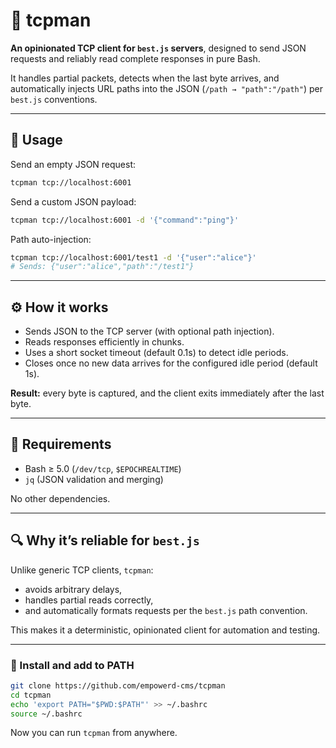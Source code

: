 
# 🧰 tcpman

**An opinionated TCP client for `best.js` servers**, designed to send JSON requests and reliably read complete responses in pure Bash.

It handles partial packets, detects when the last byte arrives, and automatically injects URL paths into the JSON (`/path → "path":"/path"`) per `best.js` conventions.

---

## 🚀 Usage

Send an empty JSON request:

```bash
tcpman tcp://localhost:6001
```

Send a custom JSON payload:

```bash
tcpman tcp://localhost:6001 -d '{"command":"ping"}'
```

Path auto-injection:

```bash
tcpman tcp://localhost:6001/test1 -d '{"user":"alice"}'
# Sends: {"user":"alice","path":"/test1"}
```

---

## ⚙️ How it works

* Sends JSON to the TCP server (with optional path injection).
* Reads responses efficiently in chunks.
* Uses a short socket timeout (default 0.1s) to detect idle periods.
* Closes once no new data arrives for the configured idle period (default 1s).

**Result:** every byte is captured, and the client exits immediately after the last byte.

---

## 🧩 Requirements

* Bash ≥ 5.0 (`/dev/tcp`, `$EPOCHREALTIME`)
* `jq` (JSON validation and merging)

No other dependencies.

---

## 🔍 Why it’s reliable for `best.js`

Unlike generic TCP clients, `tcpman`:

* avoids arbitrary delays,
* handles partial reads correctly,
* and automatically formats requests per the `best.js` path convention.

This makes it a deterministic, opinionated client for automation and testing.


---

### 📂 Install and add to PATH

```bash
git clone https://github.com/empowerd-cms/tcpman
cd tcpman
echo 'export PATH="$PWD:$PATH"' >> ~/.bashrc
source ~/.bashrc
```

Now you can run `tcpman` from anywhere.

